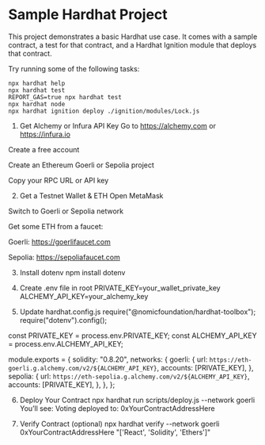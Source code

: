 # Sample Hardhat Project

This project demonstrates a basic Hardhat use case. It comes with a sample contract, a test for that contract, and a Hardhat Ignition module that deploys that contract.

Try running some of the following tasks:

```shell
npx hardhat help
npx hardhat test
REPORT_GAS=true npx hardhat test
npx hardhat node
npx hardhat ignition deploy ./ignition/modules/Lock.js
```


1. Get Alchemy or Infura API Key
Go to https://alchemy.com or https://infura.io

Create a free account

Create an Ethereum Goerli or Sepolia project

Copy your RPC URL or API key

2. Get a Testnet Wallet & ETH
Open MetaMask

Switch to Goerli or Sepolia network

Get some ETH from a faucet:

Goerli: https://goerlifaucet.com

Sepolia: https://sepoliafaucet.com

 3. Install dotenv
npm install dotenv

4. Create .env file in root
PRIVATE_KEY=your_wallet_private_key
ALCHEMY_API_KEY=your_alchemy_key

5. Update hardhat.config.js
require("@nomicfoundation/hardhat-toolbox");
require("dotenv").config();

const PRIVATE_KEY = process.env.PRIVATE_KEY;
const ALCHEMY_API_KEY = process.env.ALCHEMY_API_KEY;

module.exports = {
  solidity: "0.8.20",
  networks: {
    goerli: {
      url: `https://eth-goerli.g.alchemy.com/v2/${ALCHEMY_API_KEY}`,
      accounts: [PRIVATE_KEY],
    },
    sepolia: {
      url: `https://eth-sepolia.g.alchemy.com/v2/${ALCHEMY_API_KEY}`,
      accounts: [PRIVATE_KEY],
    },
  },
};

 6. Deploy Your Contract
 npx hardhat run scripts/deploy.js --network goerli
You’ll see:
Voting deployed to: 0xYourContractAddressHere

7. Verify Contract (optional)
npx hardhat verify --network goerli 0xYourContractAddressHere "['React', 'Solidity', 'Ethers']"
